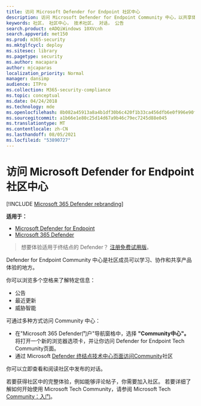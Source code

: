 ```yaml
---
title: 访问 Microsoft Defender for Endpoint 社区中心
description: 访问 Microsoft Defender for Endpoint Community 中心，以共享体验、参与并了解产品。
keywords: 社区， 社区中心， 技术社区， 对话， 公告
search.product: eADQiWindows 10XVcnh
search.appverid: met150
ms.prod: m365-security
ms.mktglfcycl: deploy
ms.sitesec: library
ms.pagetype: security
ms.author: macapara
author: mjcaparas
localization_priority: Normal
manager: dansimp
audience: ITPro
ms.collection: M365-security-compliance
ms.topic: conceptual
ms.date: 04/24/2018
ms.technology: mde
ms.openlocfilehash: 8b082a45913a8a4b1df30b6c420f1b33ca456dfb6e0f996e90fe23858156e50d
ms.sourcegitcommit: a1b66e1e80c25d14d67a9b46c79ec7245d88e045
ms.translationtype: MT
ms.contentlocale: zh-CN
ms.lasthandoff: 08/05/2021
ms.locfileid: "53890727"
---
```

# <a name="access-the-microsoft-defender-for-endpoint-community-center"></a>访问 Microsoft Defender for Endpoint 社区中心

[!INCLUDE [Microsoft 365 Defender rebranding](../../includes/microsoft-defender.md)]

**适用于：**
- [Microsoft Defender for Endpoint](https://go.microsoft.com/fwlink/p/?linkid=2154037)
- [Microsoft 365 Defender](https://go.microsoft.com/fwlink/?linkid=2118804)

> 想要体验适用于终结点的 Defender？ [注册免费试用版](https://signup.microsoft.com/create-account/signup?products=7f379fee-c4f9-4278-b0a1-e4c8c2fcdf7e&ru=https://aka.ms/MDEp2OpenTrial?ocid=docs-wdatp-assignaccess-abovefoldlink)。

Defender for Endpoint Community 中心是社区成员可以学习、协作和共享产品体验的地方。 

你可以浏览多个空格来了解特定信息：
- 公告 
- 最近更新
- 威胁智能

可通过多种方式访问 Community 中心：
- 在"Microsoft 365 Defender门户"导航窗格中，选择 **"Community中心"。**  将打开一个新的浏览器选项卡，并让你访问 Defender for Endpoint Tech Community页面。 
- 通过 Microsoft [Defender 终结点技术中心页面访问Community](https://techcommunity.microsoft.com/t5/Windows-Defender-Advanced-Threat/ct-p/WindowsDefenderAdvanced)社区


你可以立即查看和阅读社区中发布的对话。 

若要获得社区中的完整体验，例如能够评论帖子，你需要加入社区。 若要详细了解如何开始使用 Microsoft Tech Community，请参阅 Microsoft Tech [Community：入门](https://techcommunity.microsoft.com/t5/Getting-Started/Microsoft-Tech-Community-Getting-Started-Guide/m-p/77888#M15)。
